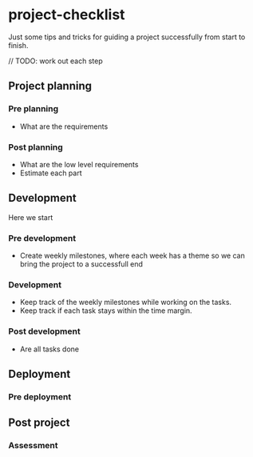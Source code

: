 # project-checklist
Just some tips and tricks for guiding a project successfully from start to finish.

// TODO: work out each step

## Project planning

### Pre planning

- What are the requirements

### Post planning

- What are the low level requirements
- Estimate each part

## Development

Here we start 

### Pre development

- Create weekly milestones, where each week has a theme so we can bring the project to a successfull end

### Development

- Keep track of the weekly milestones while working on the tasks. 
- Keep track if each task stays within the time margin. 

### Post development

- Are all tasks done 

## Deployment

### Pre deployment

## Post project 

### Assessment
